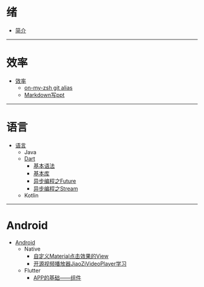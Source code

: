 # 绪
* [简介](README.md)

--------

# 效率

* [效率](效率/README.md)
   * [on-my-zsh git alias](效率/git-alias.md)
   * [Markdown写ppt](效率/markdown_write_ppt.md)
--------

# 语言

* [语言](语言/README.md)
   * Java
   * [Dart](语言/Dart/README.md)
       * [基本语法](语言/Dart/基本语法.md)
       * [基本库](语言/Dart/基本库.md)
       * [异步编程之Future](语言/Dart/异步编程之Future.md)
       * [异步编程之Stream](语言/Dart/异步编程之Stream.md)
   * Kotlin

------

# Android
* [Android](Android/README.md)
   * Native
     * [自定义Material点击效果的View](/Android/Native/自定义Material点击效果的View.md)
     * [开源视频播放器JiaoZiVideoPlayer学习](/Android/Native/开源视频播放器JiaoZiVideoPlayer学习.md)
   * Flutter
     * [APP的基础——组件](Android/Flutter/APP的基础——组件.md)